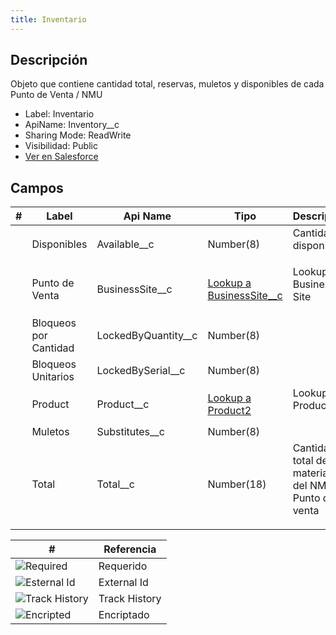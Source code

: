 ```yaml
---
title: Inventario
---
```


<!-- START autogenerated-object -->

## Descripción

Objeto que contiene cantidad total, reservas, muletos y disponibles de cada Punto de Venta / NMU

- Label: Inventario
- ApiName: Inventory__c
- Sharing Mode: ReadWrite
- Visibilidad: Public
- [Ver en Salesforce](https://test.salesforce.com/lightning/setup/ObjectManager/lookupRedirect?lookup=entityByApiName&apiName=Inventory__c)

## Campos

| #   | Label | Api Name | Tipo | Descripcion |
| --- | ----- | -------- | ---- | ----------- |
| <div class="icons"></div> | Disponibles | Available__c | Number(8) | Cantidad disponible <ul></ul> |
| <div class="icons"></div> | Punto de Venta | BusinessSite__c | [Lookup a BusinessSite__c](/diccionarios/objects/BusinessSite__c) | Lookup a Business Site <ul></ul> |
| <div class="icons"></div> | Bloqueos por Cantidad | LockedByQuantity__c | Number(8) |  <ul></ul> |
| <div class="icons"></div> | Bloqueos Unitarios | LockedBySerial__c | Number(8) |  <ul></ul> |
| <div class="icons"></div> | Product | Product__c | [Lookup a Product2](/diccionarios/objects/Product2) | Lookup a Product <ul></ul> |
| <div class="icons"></div> | Muletos | Substitutes__c | Number(8) |  <ul></ul> |
| <div class="icons"></div> | Total | Total__c | Number(18) | Cantidad total de materiales del NMU / Punto de venta <ul></ul> |

| #                                                              | Referencia    |
| -------------------------------------------------------------- | ------------- |
| <div class="icons">![Required](/img/lock_60.png)</div>         | Requerido     |
| <div class="icons">![Esternal Id](/img/database_60.png)</div>  | External Id   |
| <div class="icons">![Track History](/img/tracker_60.png)</div> | Track History |
| <div class="icons">![Encripted](/img/password_60.png)</div>    | Encriptado    |

<!-- END autogenerated-object -->
